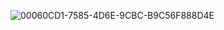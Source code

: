 ![00060CD1-7585-4D6E-9CBC-B9C56F888D4E](https://github.com/rgd01sh/water-reminder/assets/128194619/3e4c4623-3631-4524-a07b-bc6b828031fa)
